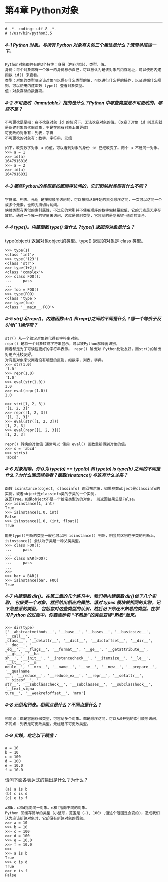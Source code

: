 # 第4章 Python对象

---
```
# -*- coding: utf-8 -*-
# !/usr/bin/python3.5
```

##### 4-1 Python 对象。与所有 Python 对象有关的三个属性是什么？请简单描述一下。
```
Python对象都拥有的3个特性：身份（内存地址），类型，值。
身份：每个对象都有一个唯一的身份标示自己，可以被认为是该对象的内存地址，可以使用内建函数 id() 来查看。
类型：对象的类型决定该对象可以保存什么类型的值，可以进行什么样的操作，以及遵循什么规则。可以使用内建函数 type() 查看对象类型。
值：对象存储的数据项。
```
##### 4-2 不可更改（immutable）指的是什么？Python 中哪些类型是不可更改的，哪些不是？
```
不可更改是是指：在不改变对象 id 的情况下，无法改变对象的值。（改变了对象 id 则其实就是新建对象取代旧对象，不是在原有对象上做更改）
可更改的对象有：列表，字典
不可更改的对象有：数字，字符串，元组

如下，改变数字对象 a 的值，可以看到对象的身份 id 已经改变了。两个 a 不是同一对象。
>>> a = 1
>>> id(a)
1647916816
>>> a = 2
>>> id(a)
1647916832
```

##### 4-3 哪些Python的类型是按照顺序访问的，它们和映射类型有什么不同？
```
字符串、列表、元组 是按照顺序访问的，可以按照从0开始的索引顺序访问，一次可以访问一个或多个元素，也即支持切片访问。
映射类型有类似的索引属性，不过它的索引并不使用顺序的数字偏移量取值，它的元素是无序存放的。通过一个唯一的键值来访问，这就是映射类型，它容纳的是哈希键-值对的集合。
```

##### 4-4 type()。内建函数 type() 做什么？type() 返回的对象是什么？
type(object) 返回对象object的类型。type() 返回的对象是 class 类型。
```
>>> type(1)
<class 'int'>
>>> type('123')
<class 'str'>
>>> type(1+2j)
<class 'complex'>
>>> class FOO():
...     pass
...
>>> foo = FOO()
>>> type(FOO)
<class 'type'>
>>> type(foo)
<class '__main__.FOO'>
```
##### 4-5 str() 和 repr()。内建函数str() 和 repr()之间的不同是什么？哪一个等价于反引号(``)操作符？
```
str() 从一个给定对象转化得到字符串对象。 
repr() 是将一个对象转成字符串显示，可以被Python解释器识别。
两者都是为了可读性更好的字符串表示。 repr() 输出对 Python比较友好，而str()的输出对用户比较友好。
对有些对象来说两者没有明显的区别，如数字，列表，字典。
>>> str(1.0)
'1.0'
>>> repr(1.0)
'1.0'
>>> eval(str(1.0))
1.0
>>> eval(repr(1.0))
1.0

>>> str([1, 2, 3])
'[1, 2, 3]'
>>> repr([1, 2, 3])
'[1, 2, 3]'
>>> eval(str([1, 2, 3]))
[1, 2, 3]
>>> eval(repr([1, 2, 3]))
[1, 2, 3]

repr() 转换的对象值 通常可以 使用 eval() 函数重新得到对象的值。
>>> s = 'abcd'
>>> str(s)
'abcd'
```

##### 4-6 对象相等。你认为 type(a) == type(b) 和 type(a) is type(b) 之间的不同是什么？为什么回选择后者？函数isinstance() 与这有什么关系？
```
函数 isinstance(object, classinfo) 返回布尔值，如果参数object是classinfo的实例，或者object是classinfo类的子类的一个实例， 
返回True。如果object不是一个给定类型的的对象， 则返回结果总是False。
>>> isinstance(1, int)
True
>>> isinstance(1.0, int)
False
>>> isinstance(1.0, (int, float))
True

能用type()判断的类型一般也可以用 isinstance() 判断，明显的区别在子类的判断上，isinstance() 会认为子类是一种父类类型。
>>> class FOO():
...     pass
...
>>> class BAR(FOO):
...     pass
...
>>>
>>> bar = BAR()
>>> isinstance(bar, FOO)
True
```
##### 4-7 内建函数 dir()。在第二章的几个练习中，我们用内建函数 dir()做了几个实验， 它接受一个对象，然后给出相应的属性。请对 types 模块做相同的实验。记下您熟悉的类型， 包括您对这些类型的认识，然后记下你还不熟悉的类型。在学习 Python 的过程中，你要逐步将 “不熟悉”的类型变得“熟悉”起来。
```
>>> dir(type)
['__abstractmethods__', '__base__', '__bases__', '__basicsize__', '__call__', '_
_class__', '__delattr__', '__dict__', '__dictoffset__', '__dir__', '__doc__', '_
_eq__', '__flags__', '__format__', '__ge__', '__getattribute__', '__gt__', '__ha
sh__', '__init__', '__instancecheck__', '__itemsize__', '__le__', '__lt__', '__m
odule__', '__mro__', '__name__', '__ne__', '__new__', '__prepare__', '__qualname
__', '__reduce__', '__reduce_ex__', '__repr__', '__setattr__', '__sizeof__', '__
str__', '__subclasscheck__', '__subclasses__', '__subclasshook__', '__text_signa
ture__', '__weakrefoffset__', 'mro']
```

##### 4-8 元组和列表。相同点是什么？不同点是什么？
```
相同点：都是容器存储类型，可容纳多个对象。都是顺序访问，可以从0开始的索引顺序访问。
不同点：列表是可更改类型，元组是不可更改类型。
```
##### 4-9 实践，给定以下赋值：
```
a = 10
b = 10
c = 100
d = 100
e = 10.0
f = 10.0
```
请问下面各表达式的输出是什么？为什么？
```
(a) a is b
(b) c is d
(c) e is f
```
```
a和b，c和d指向同一对象。e和f指向不同的对象。
Python 回缓存简单的类型（小整形，范围是（-1, 100）,但这个范围是会变的)，造成我们认为应该新建对象时，它却没有新建对象的假象。
>>> a = 10
>>> b = 10
>>> c = 100
>>> d = 100
>>> e = 10.0
>>> f = 10.0
>>>
>>> a is b
True
>>> c is d
True
>>> e is f
False
```
